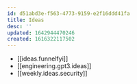 ```yaml
---
id: d51abd3e-f563-4773-9159-e2f16ddd41fa
title: Ideas
desc: ''
updated: 1642944470246
created: 1616322117502
---
```


* [[ideas.funnelfyi]]
* [[engineering.gpt3.ideas]]
* [[weekly.ideas.security]]
